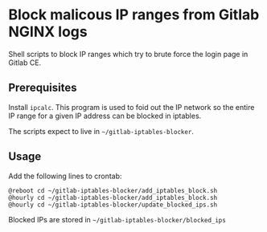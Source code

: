# Block malicous IP ranges from Gitlab NGINX logs

Shell scripts to block IP ranges which try to brute force the 
login page in Gitlab CE. 

## Prerequisites

Install `ipcalc`. This program is used to foid out the
IP network so the entire IP range for a given IP address
can be blocked in iptables.

The scripts expect to live in `~/gitlab-iptables-blocker`.

## Usage

Add the following lines to crontab:

```
@reboot cd ~/gitlab-iptables-blocker/add_iptables_block.sh
@hourly cd ~/gitlab-iptables-blocker/add_iptables_block.sh 
@hourly cd ~/gitlab-iptables-blocker/update_blocked_ips.sh 
```

Blocked IPs are stored in `~/gitlab-iptables-blocker/blocked_ips`
